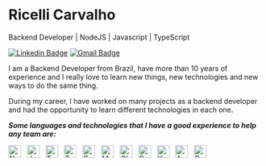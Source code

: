 # Ricelli Carvalho 

Backend Developer | NodeJS | Javascript | TypeScript

[![Linkedin Badge](https://img.shields.io/badge/-Ricelli%20Carvalho-00875f?style=flat-square&logo=Linkedin&logoColor=white&link=https://www.linkedin.com/in/ricellicarvalho/)](https://www.linkedin.com/in/ricellicarvalho/) 
[![Gmail Badge](https://img.shields.io/badge/-ricelli.martinsdecarvalho@gmail.com-00875f?style=flat-square&logo=Gmail&logoColor=white&link=mailto:ricelli.martinsdecarvalho@gmail.com)](mailto:ricelli.martinsdecarvalho@gmail.com)

I am a Backend Developer from Brazil, have more than 10 years of experience and I really love to learn new things, new technologies and new ways to do the same thing.

During my career, I have worked on many projects as a backend developer and had the opportunity to learn different technologies in each one.

***Some languages and technologies that I have a good experience to help any team are:***  

<p>
<img height="25" alt="NodeJS" title="NodeJS" src="https://img.shields.io/badge/node.js-6DA55F?style=for-the-badge&logo=node.js&logoColor=white">
 &nbsp;
<img height="25" alt="JavaScript" title="JavaScript" src="https://img.shields.io/badge/javascript-%23323330.svg?style=for-the-badge&logo=javascript&logoColor=%23F7DF1E">
&nbsp;
<img height="25" alt="TypeScript" title="TypeScript" src="https://img.shields.io/badge/typescript-%23007ACC.svg?style=for-the-badge&logo=typescript&logoColor=white">
&nbsp;
<img height="25" alt="Testing Library" title="Testing Library" src="https://img.shields.io/badge/-TestingLibrary-%23E33332?style=for-the-badge&logo=testing-library&logoColor=white">
&nbsp;
<img height="25" alt="Postgres" title="Postgres" src="https://img.shields.io/badge/postgres-%23316192.svg?style=for-the-badge&logo=postgresql&logoColor=white">
&nbsp;
<img height="25" alt="MongoDB" title="MongoDB" src="https://img.shields.io/badge/MongoDB-%234ea94b.svg?style=for-the-badge&logo=mongodb&logoColor=white">
&nbsp;
<img height="25" alt="GIT" title="GIT" src="https://img.shields.io/badge/git-%23F05033.svg?style=for-the-badge&logo=git&logoColor=white">
&nbsp;
<img alt="Docker" title="Docker" src="https://img.shields.io/badge/docker-%230db7ed.svg?style=for-the-badge&logo=docker&logoColor=white" height="25"/>
&nbsp;
<img alt="Kubernetes" title="Kubernetes" src="https://img.shields.io/badge/kubernetes-%23326ce5.svg?style=for-the-badge&logo=kubernetes&logoColor=white" height="25"/>
&nbsp;
<img alt="AWS" title="AWS" src="https://img.shields.io/badge/AWS-%23FF9900.svg?style=for-the-badge&logo=amazon-aws&logoColor=white" height="25"/>
&nbsp;
<img height="25" alt="RabbitMQ" title="RabbitMQ" src="https://img.shields.io/badge/Rabbitmq-FF6600?style=for-the-badge&logo=rabbitmq&logoColor=white">
</p>
